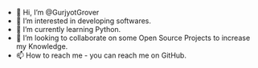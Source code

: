 - 👋 Hi, I’m @GurjyotGrover
- 👀 I’m interested in developing softwares.
- 🌱 I’m currently learning Python.
- 💞️ I’m looking to collaborate on some Open Source Projects to increase my Knowledge.
- 📫 How to reach me - you can reach me on GitHub.

<!---
GurjyotGrover/GurjyotGrover is a ✨ special ✨ repository because its `README.md` (this file) appears on your GitHub profile.
You can click the Preview link to take a look at your changes.
--->
